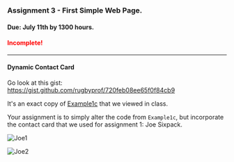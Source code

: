 ### Assignment 3 - First Simple Web Page.
#### Due: July 11th by 1300 hours.
#### <span style="color:red">Incomplete!</span>
-----

#### Dynamic Contact Card

Go look at this gist: https://gist.github.com/rugbyprof/720feb08ee65f0f84cb9

It's an exact copy of [Example1c](http://107.170.231.151/Example1c/) that we viewed in class. 

Your assignment is to simply alter the code from `Example1c`, but incorporate the contact card
that we used for assignment 1: Joe Sixpack.

![Joe1](http://f.cl.ly/items/2I2L3t301h002Z1K243H/Screen%20Shot%202014-07-09%20at%205.42.38%20PM.png)


![Joe2](http://f.cl.ly/items/1n2s0c2K051x3Q0y2f3c/Result2.png)
